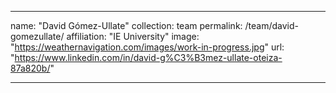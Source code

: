 ---

name: "David Gómez-Ullate"
collection: team
permalink: /team/david-gomezullate/
affiliation: "IE University"
image: "https://weathernavigation.com/images/work-in-progress.jpg"
url: "https://www.linkedin.com/in/david-g%C3%B3mez-ullate-oteiza-87a820b/"

---
